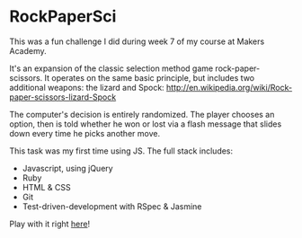 RockPaperSci
============

This was a fun challenge I did during week 7 of my course at Makers Academy.

It's an expansion of the classic selection method game rock-paper-scissors. It operates on the same basic principle, but includes two additional weapons: the lizard and Spock: http://en.wikipedia.org/wiki/Rock-paper-scissors-lizard-Spock

The computer's decision is entirely randomized. The player chooses an option, then is told whether he won or lost via a flash message that slides down every time he picks another move. 

This task was my first time using JS. The full stack includes:
* Javascript, using jQuery
* Ruby
* HTML & CSS
* Git 
* Test-driven-development with RSpec & Jasmine


Play with it right [here](http://hysterical-castle-3897.herokuapp.com/)!

